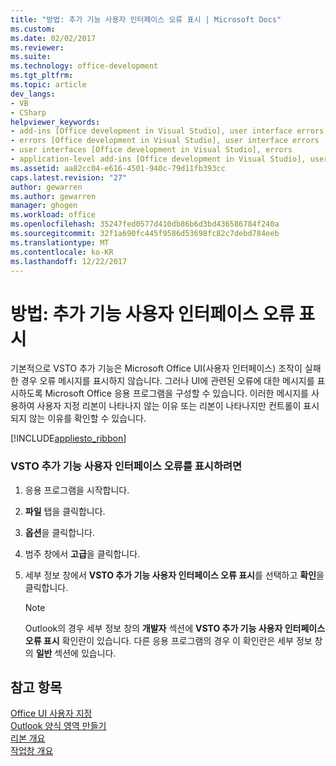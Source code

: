 ```yaml
---
title: "방법: 추가 기능 사용자 인터페이스 오류 표시 | Microsoft Docs"
ms.custom: 
ms.date: 02/02/2017
ms.reviewer: 
ms.suite: 
ms.technology: office-development
ms.tgt_pltfrm: 
ms.topic: article
dev_langs:
- VB
- CSharp
helpviewer_keywords:
- add-ins [Office development in Visual Studio], user interface errors
- errors [Office development in Visual Studio], user interface errors
- user interfaces [Office development in Visual Studio], errors
- application-level add-ins [Office development in Visual Studio], user interface errors
ms.assetid: aa82cc04-e616-4501-940c-79d11fb393cc
caps.latest.revision: "27"
author: gewarren
ms.author: gewarren
manager: ghogen
ms.workload: office
ms.openlocfilehash: 35247fed0577d410db86b6d3bd436586784f240a
ms.sourcegitcommit: 32f1a690fc445f9586d53698fc82c7debd784eeb
ms.translationtype: MT
ms.contentlocale: ko-KR
ms.lasthandoff: 12/22/2017
---
```

# <a name="how-to-show-add-in-user-interface-errors"></a>방법: 추가 기능 사용자 인터페이스 오류 표시
  기본적으로 VSTO 추가 기능은 Microsoft Office UI(사용자 인터페이스) 조작이 실패한 경우 오류 메시지를 표시하지 않습니다. 그러나 UI에 관련된 오류에 대한 메시지를 표시하도록 Microsoft Office 응용 프로그램을 구성할 수 있습니다. 이러한 메시지를 사용하여 사용자 지정 리본이 나타나지 않는 이유 또는 리본이 나타나지만 컨트롤이 표시되지 않는 이유를 확인할 수 있습니다.  
  
 [!INCLUDE[appliesto_ribbon](../vsto/includes/appliesto-ribbon-md.md)]  
  
### <a name="to-show-vsto-add-in-user-interface-errors"></a>VSTO 추가 기능 사용자 인터페이스 오류를 표시하려면  
  
1.  응용 프로그램을 시작합니다.  
  
2.  **파일** 탭을 클릭합니다.  
  
3.  **옵션**을 클릭합니다.  
  
4.  범주 창에서 **고급**을 클릭합니다.  
  
5.  세부 정보 창에서 **VSTO 추가 기능 사용자 인터페이스 오류 표시**를 선택하고 **확인**을 클릭합니다.  
  
    > [!NOTE]  
    >  Outlook의 경우 세부 정보 창의 **개발자** 섹션에 **VSTO 추가 기능 사용자 인터페이스 오류 표시** 확인란이 있습니다. 다른 응용 프로그램의 경우 이 확인란은 세부 정보 창의 **일반** 섹션에 있습니다.  
  
## <a name="see-also"></a>참고 항목  
 [Office UI 사용자 지정](../vsto/office-ui-customization.md)   
 [Outlook 양식 영역 만들기](../vsto/creating-outlook-form-regions.md)   
 [리본 개요](../vsto/ribbon-overview.md)   
 [작업창 개요](../vsto/actions-pane-overview.md)  
  
  